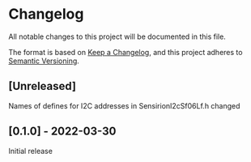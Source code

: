 # Changelog
All notable changes to this project will be documented in this file.

The format is based on [Keep a Changelog](https://keepachangelog.com/en/1.0.0/),
and this project adheres to [Semantic Versioning](https://semver.org/spec/v2.0.0.html).


## [Unreleased]

Names of defines for I2C addresses in SensirionI2cSf06Lf.h changed

## [0.1.0] - 2022-03-30

Initial release

